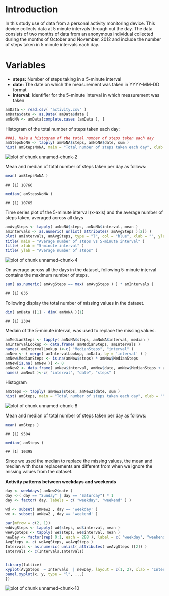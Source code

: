 Introduction
========================================================

In this study use of data from a personal activity monitoring device. This device collects data at 5 minute intervals through out the day. The data consists of two months of data from an anonymous individual collected during the months of October and November, 2012 and include the number of steps taken in 5 minute intervals each day.

Variables
==================
- **steps:** Number of steps taking in a 5-minute interval
- **date:** The date on which the measurement was taken in YYYY-MM-DD format
- **interval:** Identifier for the 5-minute interval in which measurement was taken

```r
amData <- read.csv( "activity.csv" )
amData$date <- as.Date( amData$date )
amNoNA <- amData[complete.cases (amData ), ]
```

Histogram of the total number of steps taken each day:


```r
###1. Make a histogram of the total number of steps taken each day
amStepsNoNA <- tapply( amNoNA$steps, amNoNA$date, sum )
hist( amStepsNoNA, main = "Total number of steps taken each day", xlab = "", col = "blue")
```

![plot of chunk unnamed-chunk-2](figure/unnamed-chunk-2.png) 

Mean and median of total number of steps taken per day as follows:

```r
mean( amStepsNoNA )
```

```
## [1] 10766
```

```r
median( amStepsNoNA )
```

```
## [1] 10765
```

Time series plot of the 5-minute interval (x-axis) and the average number of steps taken, averaged across all days


```r
amAvgSteps <- tapply( amNoNA$steps, amNoNA$interval, mean )
amIntervals <- as.numeric( unlist( attributes( amAvgSteps )[2]) )
plot( amIntervals, amAvgSteps, type = "l", col = "blue", xlab = "", ylab = "")
title( main = "Average number of steps vs 5-minute interval" )
title( xlab = "5-minute interval" )
title( ylab = "Average number of steps" )
```

![plot of chunk unnamed-chunk-4](figure/unnamed-chunk-4.png) 

On average across all the days in the dataset, following 5-minute interval contains the maximum number of steps.

```r
sum( as.numeric( amAvgSteps == max( amAvgSteps ) ) * amIntervals )
```

```
## [1] 835
```

Following display the  total number of missing values in the dataset.

```r
dim( amData )[1] - dim( amNoNA )[1]
```

```
## [1] 2304
```
Medain of the 5-minute interval, was used to replace the missing values.

```r
amMedianSteps <- tapply( amNoNA$steps, amNoNA$interval, median )
amIntervalLookup <- data.frame( amMedianSteps, amIntervals )
names( amIntervalLookup )<-c( "MedianSteps", "interval" )
amNew <- ( merge( amIntervalLookup, amData, by = 'interval' ) )
amNew$MedianSteps <- is.na(amNew$steps) * amNew$MedianSteps
amNew[is.na( amNew )] <- 0
amNew2 <- data.frame( amNew$interval, amNew$date, amNew$MedianSteps + amNew$steps )
names( amNew2 )<-c( "interval", "date", "steps" )
```
Histogram

```r
amSteps <- tapply( amNew2$steps, amNew2$date, sum )
hist( amSteps, main = "Total number of steps taken each day", xlab = "", col = "blue")
```

![plot of chunk unnamed-chunk-8](figure/unnamed-chunk-8.png) 

Mean and median of total number of steps taken per day as follows:


```r
mean( amSteps )
```

```
## [1] 9504
```

```r
median( amSteps )
```

```
## [1] 10395
```

Since we used the median to replace the missing values, the mean and median with those replacements are different from when we ignore the missing values from the dataset.

**Activity patterns between weekdays and weekends**

```r
day <- weekdays( amNew2$date )
day <-( day == "Sunday" | day == "Saturday") * 1
day <- factor( day, labels = c( "weekday", "weekend" ) )

wd <- subset( amNew2 , day == 'weekday' )
we <- subset( amNew2 , day == 'weekend' )

par(mfrow = c(2, 1))
wdAvgSteps <- tapply( wd$steps, wd$interval, mean )
weAvgSteps <- tapply( we$steps, we$interval, mean )
newDay <- factor(rep( 0:1, each = 288 ), label = c( "weekday", "weekend" ) )
AvgSteps <- c( wdAvgSteps, weAvgSteps )
Intervals <- as.numeric( unlist( attributes( weAvgSteps )[2]) )
Intervals <- c(Intervals,Intervals)


library(lattice)
xyplot(AvgSteps  ~ Intervals  | newDay, layout = c(1, 2), xlab = "Interval" , ylab = "Number of steps", panel = function(x, y, ...) {
panel.xyplot(x, y, type = "l", ...)
})
```

![plot of chunk unnamed-chunk-10](figure/unnamed-chunk-10.png) 
